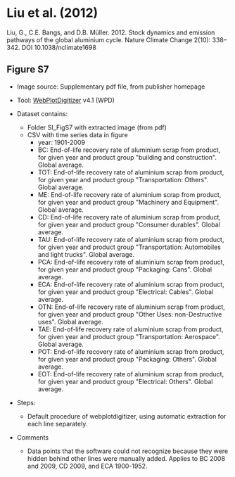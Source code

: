 ﻿# Liu et al. (2012) 

Liu, G., C.E. Bangs, and D.B. Müller. 2012. Stock dynamics and emission pathways of the global aluminium cycle. Nature Climate Change 2(10): 338–342.
DOI 10.1038/nclimate1698


## Figure S7

- Image source: Supplementary pdf file, from publisher homepage
- Tool: [WebPlotDigitizer](https://apps.automeris.io/wpd/) v4.1 (WPD)
- Dataset contains:
  - Folder SI_FigS7 with extracted image (from pdf)
  - CSV with time series data in figure
    - year: 1901-2009
    - BC:  End-of-life recovery rate of aluminium scrap from product, for given year and product group "building and construction". Global average.
    - TOT: End-of-life recovery rate of aluminium scrap from product, for given year and product group "Transportation: Others". Global average.
    - ME:  End-of-life recovery rate of aluminium scrap from product, for given year and product group "Machinery and Equipment". Global average.
    - CD:  End-of-life recovery rate of aluminium scrap from product, for given year and product group "Consumer durables". Global average.
    - TAU: End-of-life recovery rate of aluminium scrap from product, for given year and product group "Transportation: Automobiles and light trucks". Global average.
    - PCA: End-of-life recovery rate of aluminium scrap from product, for given year and product group "Packaging: Cans". Global average.
    - ECA: End-of-life recovery rate of aluminium scrap from product, for given year and product group "Electrical: Cables". Global average.
    - OTN: End-of-life recovery rate of aluminium scrap from product, for given year and product group "Other Uses: non-Destructive uses". Global average.
    - TAE: End-of-life recovery rate of aluminium scrap from product, for given year and product group "Transportation: Aerospace". Global average.
    - POT: End-of-life recovery rate of aluminium scrap from product, for given year and product group "Packaging: Others". Global average.
    - EOT: End-of-life recovery rate of aluminium scrap from product, for given year and product group "Electrical: Others". Global average.
	
- Steps:
  - Default procedure of webplotdigitizer, using automatic extraction for each line separately.
- Comments
  - Data points that the software could not recognize because they were hidden behind other lines were manually added. Applies to BC 2008 and 2009, CD 2009, and ECA 1900-1952.